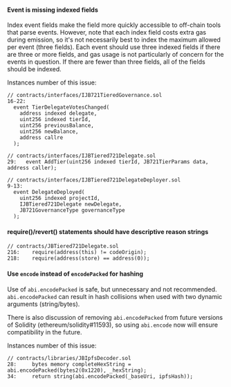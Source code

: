 
#### Event is missing indexed fields

Index event fields make the field more quickly accessible to off-chain tools that parse events. However, note that each index field costs extra gas during emission, so it's not necessarily best to index the maximum allowed per event (three fields). Each event should use three indexed fields if there are three or more fields, and gas usage is not particularly of concern for the events in question. If there are fewer than three fields, all of the fields should be indexed.

Instances number of this issue: 
```solidity
// contracts/interfaces/IJB721TieredGovernance.sol
16-22:
  event TierDelegateVotesChanged(
    address indexed delegate,
    uint256 indexed tierId,
    uint256 previousBalance,
    uint256 newBalance,
    address callre
  );

// contracts/interfaces/IJBTiered721Delegate.sol
29:   event AddTier(uint256 indexed tierId, JB721TierParams data, address caller);

// contracts/interfaces/IJBTiered721DelegateDeployer.sol
9-13:
  event DelegateDeployed(
    uint256 indexed projectId,
    IJBTiered721Delegate newDelegate,
    JB721GovernanceType governanceType
  );
``` 

#### require()/revert() statements should have descriptive reason strings

```solidity
// contracts/JBTiered721Delegate.sol
216:    require(address(this) != codeOrigin);
218:    require(address(store) == address(0));
```


#### Use `encode` instead of `encodePacked` for hashing

Use of `abi.encodePacked` is safe, but unnecessary and not recommended. `abi.encodePacked` can result in hash collisions when used with two dynamic arguments (string/bytes).

There is also discussion of removing `abi.encodePacked` from future versions of Solidity (ethereum/solidity#11593), so using `abi.encode` now will ensure compatibility in the future.

Instances number of this issue: 
```solidity
// contracts/libraries/JBIpfsDecoder.sol
28:     bytes memory completeHexString = abi.encodePacked(bytes2(0x1220), _hexString);
34:     return string(abi.encodePacked(_baseUri, ipfsHash));
```
